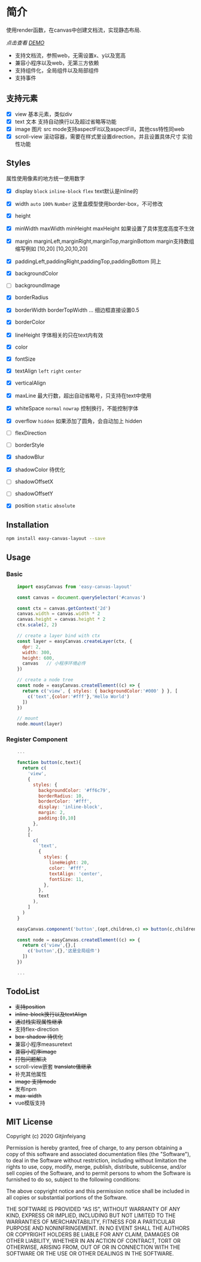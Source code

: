 # 简介
使用render函数，在canvas中创建文档流，实现静态布局.

*点击查看 [DEMO](https://gitjinfeiyang.github.io/easy-canvas/example/)*

- 支持文档流，参照web，无需设置x、y以及宽高
- 兼容小程序以及web，无第三方依赖
- 支持组件化，全局组件以及局部组件
- 支持事件

## 支持元素
- [x] view 基本元素，类似div
- [x] text 文本 支持自动换行以及超过省略等功能
- [x] image 图片 src mode支持aspectFit以及aspectFill，其他css特性同web
- [x] scroll-view 滚动容器，需要在样式里设置direction，并且设置具体尺寸 实验性功能

## Styles
属性使用像素的地方统一使用数字

- [x] display `block` `inline-block` `flex` text默认是inline的
- [x] width `auto` `100%` `Number` 这里盒模型使用border-box，不可修改
- [x] height
- [x] minWidth maxWidth minHeight maxHeight 如果设置了具体宽度高度不生效
- [x] margin marginLeft,marginRight,marginTop,marginBottom margin支持数组缩写例如 [10,20] [10,20,10,20]
- [x] paddingLeft,paddingRight,paddingTop,paddingBottom 同上
- [x] backgroundColor
- [ ] backgroundImage
- [x] borderRadius
- [x] borderWidth borderTopWidth ... 细边框直接设置0.5
- [x] borderColor
- [x] lineHeight 字体相关的只在text内有效
- [x] color
- [x] fontSize
- [x] textAlign `left` `right` `center`
- [x] verticalAlign
- [x] maxLine 最大行数，超出自动省略号，只支持在text中使用
- [x] whiteSpace `normal` `nowrap` 控制换行，不能控制字体
- [x] overflow `hidden` 如果添加了圆角，会自动加上 hidden
- [ ] flexDirection
- [ ] borderStyle
- [x] shadowBlur
- [x] shadowColor  待优化
- [ ] shadowOffsetX
- [ ] shadowOffsetY
- [x] position `static` `absolute`


## Installation

``` bash
npm install easy-canvas-layout --save
```

## Usage

### Basic
``` javascript
    import easyCanvas from 'easy-canvas-layout'

    const canvas = document.querySelector('#canvas')

    const ctx = canvas.getContext('2d')
    canvas.width = canvas.width * 2
    canvas.height = canvas.height * 2
    ctx.scale(2, 2)

    // create a layer bind with ctx
    const layer = easyCanvas.createLayer(ctx, {
      dpr: 2,
      width: 300,
      height: 600,
      canvas   // 小程序环境必传
    })

    // create a node tree
    const node = easyCanvas.createElement((c) => {
      return c('view', { styles: { backgroundColor:'#000' } }, [
        c('text',{color:'#fff'},'Hello World')
      ])
    })

    // mount
    node.mount(layer)

```
### Register Component
``` javascript
    ...

    function button(c,text){
      return c(
        'view',
        {
          styles: {
            backgroundColor: '#ff6c79',
            borderRadius: 10,
            borderColor: '#fff',
            display: 'inline-block',
            margin: 2,
            padding:[0,10]
          },
        },
        [
          c(
            'text',
            {
              styles: {
                lineHeight: 20,
                color: '#fff',
                textAlign: 'center',
                fontSize: 11,
              },
            },
            text
          ),
        ]
      )
    }

    easyCanvas.component('button',(opt,children,c) => button(c,children))

    const node = easyCanvas.createElement((c) => {
      return c('view',{},[
        c('button',{},'这是全局组件')
      ])
    })

    ...

```

## TodoList
* ~~支持position~~
* ~~inline-block换行以及textAlign~~
* ~~通过栈实现属性继承~~
* 支持flex-direction
* ~~box-shadow 待优化~~
* 兼容小程序measuretext
* ~~兼容小程序image~~
* ~~打包问题解决~~
* scroll-view嵌套 ~~translate值继承~~
* 补充其他属性
* ~~image 支持mode~~
* 发布npm
* ~~max-width~~
* vue模版支持

## MIT License

Copyright (c) 2020 Gitjinfeiyang

Permission is hereby granted, free of charge, to any person obtaining a copy
of this software and associated documentation files (the "Software"), to deal
in the Software without restriction, including without limitation the rights
to use, copy, modify, merge, publish, distribute, sublicense, and/or sell
copies of the Software, and to permit persons to whom the Software is
furnished to do so, subject to the following conditions:

The above copyright notice and this permission notice shall be included in all
copies or substantial portions of the Software.

THE SOFTWARE IS PROVIDED "AS IS", WITHOUT WARRANTY OF ANY KIND, EXPRESS OR
IMPLIED, INCLUDING BUT NOT LIMITED TO THE WARRANTIES OF MERCHANTABILITY,
FITNESS FOR A PARTICULAR PURPOSE AND NONINFRINGEMENT. IN NO EVENT SHALL THE
AUTHORS OR COPYRIGHT HOLDERS BE LIABLE FOR ANY CLAIM, DAMAGES OR OTHER
LIABILITY, WHETHER IN AN ACTION OF CONTRACT, TORT OR OTHERWISE, ARISING FROM,
OUT OF OR IN CONNECTION WITH THE SOFTWARE OR THE USE OR OTHER DEALINGS IN THE
SOFTWARE.
